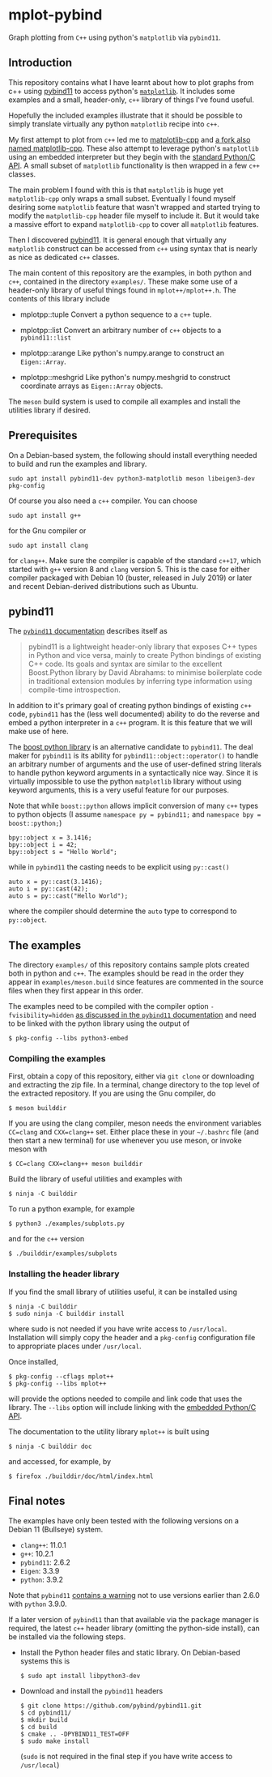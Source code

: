 # mplot-pybind
Graph plotting from `C++` using python's `matplotlib` via `pybind11`.

## Introduction

This repository contains what I have learnt about how to plot graphs from c++
using [pybind11](https://github.com/pybind/pybind11) to access python's
[`matplotlib`](https://matplotlib.org/).  It includes some examples and a small,
header-only, `c++` library of things I've found useful. 

Hopefully the included examples illustrate that it should be possible to simply
translate virtually any python `matplotlib` recipe into `c++`.

My first attempt to plot from `c++` led me to
[matplotlib-cpp](https://github.com/lava/matplotlib-cpp) and [a fork also named
matplotlib-cpp](https://github.com/Cryoris/matplotlib-cpp).  These also attempt
to leverage python's `matplotlib` using an embedded interpreter but they begin
with the [standard Python/C API](https://docs.python.org/3/c-api/index.html).  A
small subset of `matplotlib` functionality is then wrapped in a few `c++`
classes.

The main problem I found with this is that `matplotlib` is huge yet
`matplotlib-cpp` only wraps a small subset.  Eventually I found myself desiring
some `matplotlib` feature that wasn't wrapped and started trying to modify the
`matplotlib-cpp` header file myself to include it.  But it would take a massive
effort to expand `matplotlib-cpp` to cover all `matplotlib` features.

Then I discovered [pybind11](https://github.com/pybind/pybind11).  It is general
enough that virtually any `matplotlib` construct can be accessed from `c++`
using syntax that is nearly as nice as dedicated `c++` classes.

The main content of this repository are the examples, in both python and `c++`,
contained in the directory `examples/`.  These make some use of a header-only
library of useful things found in `mplot++/mplot++.h`.  The contents of this
library include

- mplotpp::tuple  Convert a python sequence to a `c++` tuple.

- mplotpp::list  Convert an arbitrary number of `c++` objects to a
  `pybind11::list`

- mplotpp::arange  Like python's numpy.arange to construct an `Eigen::Array`.

- mplotpp::meshgrid  Like python's numpy.meshgrid to construct coordinate arrays
  as `Eigen::Array` objects.

The `meson` build system is used to compile all examples and install the
utilities library if desired.

## Prerequisites

On a Debian-based system, the following should install everything needed to
build and run the examples and library.
```
sudo apt install pybind11-dev python3-matplotlib meson libeigen3-dev pkg-config
```
Of course you also need a `c++` compiler.  You can choose
```
sudo apt install g++
```
for the Gnu compiler or 
```
sudo apt install clang
```
for `clang++`.  Make sure the compiler is capable of the standard `c++17`, which
started with `g++` version 8 and `clang` version 5.  This is the case for either
compiler packaged with Debian 10 (buster, released in July 2019) or later and recent Debian-derived distributions such as Ubuntu.

## pybind11

The [`pybind11`
documentation](https://pybind11.readthedocs.io/en/stable/index.html) describes
itself as

> pybind11 is a lightweight header-only library that exposes C++ types in Python
> and vice versa, mainly to create Python bindings of existing C++ code. Its
> goals and syntax are similar to the excellent Boost.Python library by David
> Abrahams: to minimise boilerplate code in traditional extension modules by
> inferring type information using compile-time introspection.

In addition to it's primary goal of creating python bindings of existing `c++`
code, `pybind11` has the (less well documented) ability to do the reverse and
embed a python interpreter in a `c++` program.  It is this feature that we will
make use of here.

The [boost python
library](https://www.boost.org/doc/libs/1_78_0/libs/python/doc/html/index.html)
is an alternative candidate to `pybind11`.  The deal maker for `pybind11` is its
ability for `pybind11::object::operator()` to handle an arbitrary number of
arguments and the use of user-defined string literals to handle python keyword
arguments in a syntactically nice way.  Since it is virtually impossible to use
the python `matplotlib` library without using keyword arguments, this is a very
useful feature for our purposes.

Note that while `boost::python` allows implicit conversion of
many `c++` types to python objects (I assume `namespace py = pybind11;` and
`namespace bpy = boost::python;`)
```
bpy::object x = 3.1416;
bpy::object i = 42;
bpy::object s = "Hello World";
```
while in `pybind11` the casting needs to be explicit using `py::cast()`
```
auto x = py::cast(3.1416);
auto i = py::cast(42);
auto s = py::cast("Hello World");
```
where the compiler should determine the `auto` type to correspond to
`py::object`.


## The examples

The directory `examples/` of this repository contains sample plots created both
in python and `c++`.  The examples should be read in the order they appear in
`examples/meson.build` since features are commented in the source files when they
first appear in this order.

The examples need to be compiled with the compiler option `-fvisibility=hidden`
[as discussed in the `pybind11`
documentation](https://pybind11.readthedocs.io/en/stable/faq.html#someclass-declared-with-greater-visibility-than-the-type-of-its-field-someclass-member-wattributes)
and need to be linked with the python library using the output of 
```
$ pkg-config --libs python3-embed
```

### Compiling the examples

First, obtain a copy of this repository, either via `git clone` or downloading
and extracting the zip file.  In a terminal, change directory to the top level
of the extracted repository.  If you are using the Gnu compiler, do
```
$ meson builddir
```
If you are using the clang compiler, meson needs the environment variables
`CC=clang` and `CXX=clang++` set.  Either place these in your `~/.bashrc` file
(and then start a new terminal) for use whenever you use meson, or invoke meson
with
```
$ CC=clang CXX=clang++ meson builddir
```
Build the library of useful utilities and examples with
```
$ ninja -C builddir
```
To run a python example, for example
```
$ python3 ./examples/subplots.py
```
and for the `c++` version
```
$ ./builddir/examples/subplots
```

### Installing the header library

If you find the small library of utilities useful, it can be installed using
```
$ ninja -C builddir
$ sudo ninja -C builddir install
```
where sudo is not needed if you have write access to `/usr/local`.  Installation
will simply copy the header and a `pkg-config` configuration file to appropriate
places under `/usr/local`.

  Once installed, 
```
$ pkg-config --cflags mplot++
$ pkg-config --libs mplot++
```
will provide the options needed to compile and link code that uses the library.
The `--libs` option will include linking with the [embedded Python/C
API](https://docs.python.org/3/c-api/index.html).

The documentation to the utility library `mplot++` is built using
```
$ ninja -C builddir doc
```
and accessed, for example, by
```
$ firefox ./builddir/doc/html/index.html
```

## Final notes

The examples have only been tested with the following versions on a Debian 11 (Bullseye) system.
- `clang++`: 11.0.1
- `g++`: 10.2.1
- `pybind11`: 2.6.2
- `Eigen`: 3.3.9
- `python`: 3.9.2

Note that `pybind11` [contains a
warning](https://pybind11.readthedocs.io/en/stable/limitations.html#python-3-9-0-warning)
not to use versions earlier than 2.6.0 with `python` 3.9.0.

If a later version of `pybind11` than that available via the package manager is
required, the latest `c++` header library (omitting the python-side install),
can be installed via the following steps.

- Install the Python header files and static library.  On Debian-based systems
  this is
  ```
  $ sudo apt install libpython3-dev
  ```
- Download and install the `pybind11` headers
  ```
  $ git clone https://github.com/pybind/pybind11.git
  $ cd pybind11/
  $ mkdir build
  $ cd build
  $ cmake .. -DPYBIND11_TEST=OFF
  $ sudo make install
  ```
  (`sudo` is not required in the final step if you have write access to
  `/usr/local`)